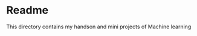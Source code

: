 Readme
=====================

This directory contains my handson and mini projects of Machine learning
